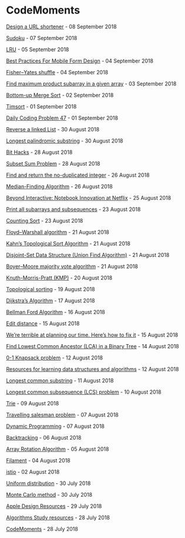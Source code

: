 # CodeMoments
[Design a URL shortener](2018/system-design/shorturl.md) - 08 September 2018

[Sudoku](2018/sudoku.md) - 07 September 2018

[LRU](images/2018/lru.md) - 05 September 2018

[Best Practices For Mobile Form Design](images/2018/2018-09-04.md) - 04 September 2018

[Fisher–Yates shuffle](Fisher–Yates-shufflel.md) - 04 September 2018

[Find maximum product subarray in a given array](max_subarray_prod.md) - 03 September 2018

[Bottom-up Merge Sort](merge-sort-bottom-up.md) - 02 September 2018

[Timsort](tim-sort.md) - 01 September 2018

[Daily Coding Problem 47](max_profit47.md) - 01 September 2018

[Reverse a linked List](Reverse-a-linked-List.md) - 30 August 2018

[Longest palindromic substring](longest_palindromic.md) - 30 August 2018

[Bit Hacks](bit-hacks.md) - 28 August 2018

[Subset Sum Problem](subset-sum.md) - 28 August 2018

[Find and return the no-duplicated integer](find-non-duplicated-integer.md) - 26 August 2018

[Median-Finding Algorithm](Median-Finding-Algorithm.md) - 26 August 2018

[Beyond Interactive: Notebook Innovation at Netflix](2018-8-25.md) - 25 August 2018

[Print all subarrays and subsequences](subarray-subsequence.md) - 23 August 2018

[Counting Sort](counting-sort.md) - 23 August 2018

[Floyd–Warshall algorithm](Floyd-warshall.md) - 21 August 2018

[Kahn’s Topological Sort Algorithm](Kahns-Topological-Sort-Algorithm.md) - 21 August 2018

[Disjoint-Set Data Structure (Union Find Algorithm)](Union-Find-Algorithm.md) - 21 August 2018

[Boyer–Moore majority vote algorithm](Boyer–Moore-majority-vote-algorithm.md) - 21 August 2018

[Knuth-Morris-Pratt (KMP)](kmp.md) - 20 August 2018

[Topological sorting](Topological-sorting.md) - 19 August 2018

[Dijkstra’s Algorithm](Dijkstra-algorithm.md) - 17 August 2018

[Bellman Ford Algorithm](Bellman-Ford-Algorithm.md) - 16 August 2018

[Edit distance](edit-distance.md) - 15 August 2018

[We’re terrible at planning our time. Here’s how to fix it](2018-08-15.md) - 15 August 2018

[Find Lowest Common Ancestor (LCA) in a Binary Tree](lca-bst.md) - 14 August 2018

[0-1 Knapsack problem](0-1-Knapsack-problem.md) - 12 August 2018

[Resources for learning data structures and algorithms](data-structure-algorithms-resource.md) - 12 August 2018

[Longest common substring](lcsubstring.md) - 11 August 2018

[Longest common subsequence (LCS) problem](lcs.md) - 10 August 2018

[Trie](trie-data-structure.md) - 09 August 2018

[Travelling salesman problem](travelling-salesman-problem.md) - 07 August 2018

[Dynamic Programming](dynamic-programming.md) - 07 August 2018

[Backtracking](backtracking.md) - 06 August 2018

[Array Rotation Algorithm](array-rotation.md) - 05 August 2018

[Filament](filament.md) - 04 August 2018

[istio](istio.md) - 02 August 2018

[Uniform distribution](uniform_distribution.md) - 30 July 2018

[Monte Carlo method](monte_carlo.md) - 30 July 2018

[Apple Design Resources](2018-7-29.md) - 29 July 2018

[Algorithms Study resources](resources/algorithms-resources.md) - 28 July 2018

[CodeMoments](README.md) - 28 July 2018


